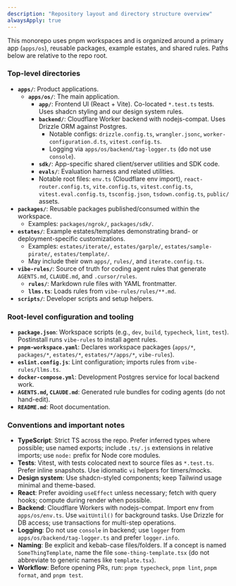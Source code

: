 ```yaml
---
description: "Repository layout and directory structure overview"
alwaysApply: true
---
```


This monorepo uses pnpm workspaces and is organized around a primary app (`apps/os`), reusable packages, example estates, and shared rules. Paths below are relative to the repo root.

### Top-level directories

- **`apps/`**: Product applications.
  - **`apps/os/`**: The main application.
    - **`app/`**: Frontend UI (React + Vite). Co-located `*.test.ts` tests. Uses shadcn styling and our design system rules.
    - **`backend/`**: Cloudflare Worker backend with nodejs-compat. Uses Drizzle ORM against Postgres.
      - Notable configs: `drizzle.config.ts`, `wrangler.jsonc`, `worker-configuration.d.ts`, `vitest.config.ts`.
      - Logging via `apps/os/backend/tag-logger.ts` (do not use `console`).
    - **`sdk/`**: App-specific shared client/server utilities and SDK code.
    - **`evals/`**: Evaluation harness and related utilities.
    - Notable root files: `env.ts` (Cloudflare env import), `react-router.config.ts`, `vite.config.ts`, `vitest.config.ts`, `vitest.eval.config.ts`, `tsconfig.json`, `tsdown.config.ts`, `public/` assets.
- **`packages/`**: Reusable packages published/consumed within the workspace.
  - Examples: `packages/ngrok/`, `packages/sdk/`.
- **`estates/`**: Example estates/templates demonstrating brand- or deployment-specific customizations.
  - Examples: `estates/iterate/`, `estates/garple/`, `estates/sample-pirate/`, `estates/template/`.
  - May include their own `apps/`, `rules/`, and `iterate.config.ts`.
- **`vibe-rules/`**: Source of truth for coding agent rules that generate `AGENTS.md`, `CLAUDE.md`, and `.cursor/rules`.
  - **`rules/`**: Markdown rule files with YAML frontmatter.
  - **`llms.ts`**: Loads rules from `vibe-rules/rules/**.md`.
- **`scripts/`**: Developer scripts and setup helpers.

### Root-level configuration and tooling

- **`package.json`**: Workspace scripts (e.g., `dev`, `build`, `typecheck`, `lint`, `test`). Postinstall runs `vibe-rules` to install agent rules.
- **`pnpm-workspace.yaml`**: Declares workspace packages (`apps/*`, `packages/*`, `estates/*`, `estates/*/apps/*`, `vibe-rules`).
- **`eslint.config.js`**: Lint configuration; imports rules from `vibe-rules/llms.ts`.
- **`docker-compose.yml`**: Development Postgres service for local backend work.
- **`AGENTS.md`, `CLAUDE.md`**: Generated rule bundles for coding agents (do not hand-edit).
- **`README.md`**: Root documentation.

### Conventions and important notes

- **TypeScript**: Strict TS across the repo. Prefer inferred types where possible; use named exports; include `.ts/.js` extensions in relative imports; use `node:` prefix for Node core modules.
- **Tests**: Vitest, with tests colocated next to source files as `*.test.ts`. Prefer inline snapshots. Use idiomatic `vi` helpers for timers/mocks.
- **Design system**: Use shadcn-styled components; keep Tailwind usage minimal and theme-based.
- **React**: Prefer avoiding `useEffect` unless necessary; fetch with query hooks; compute during render when possible.
- **Backend**: Cloudflare Workers with nodejs-compat. Import env from `apps/os/env.ts`. Use `waitUntil()` for background tasks. Use Drizzle for DB access; use transactions for multi-step operations.
- **Logging**: Do not use `console` in backend; use `logger` from `apps/os/backend/tag-logger.ts` and prefer `logger.info`.
- **Naming**: Be explicit and kebab-case files/folders. If a concept is named `SomeThingTemplate`, name the file `some-thing-template.tsx` (do not abbreviate to generic names like `template.tsx`).
- **Workflow**: Before opening PRs, run: `pnpm typecheck`, `pnpm lint`, `pnpm format`, and `pnpm test`.

